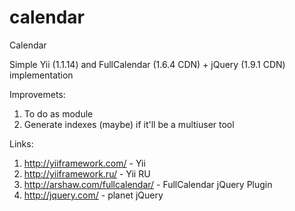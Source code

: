 calendar
========

Calendar

Simple Yii (1.1.14) and FullCalendar (1.6.4 CDN) + jQuery (1.9.1 CDN) implementation

Improvemets:
  1. To do as module
  2. Generate indexes (maybe) if it'll be a multiuser tool

Links:
  1. http://yiiframework.com/ - Yii
  2. http://yiiframework.ru/ - Yii RU
  3. http://arshaw.com/fullcalendar/ - FullCalendar jQuery Plugin
  4. http://jquery.com/ - planet jQuery

